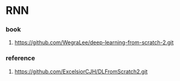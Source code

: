 # RNN

### book 

1. https://github.com/WegraLee/deep-learning-from-scratch-2.git

### reference 

1. https://github.com/ExcelsiorCJH/DLFromScratch2.git

